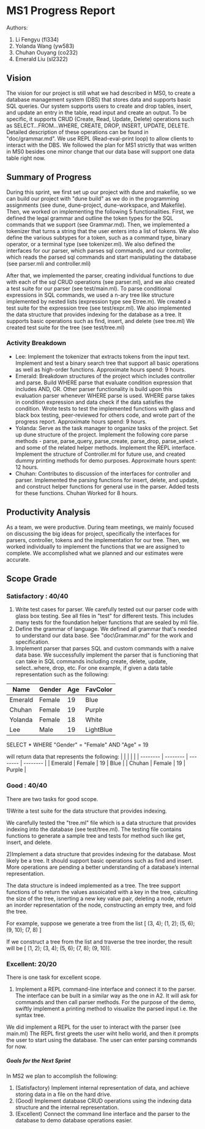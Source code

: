 # MS1 Progress Report

Authors:

1. Li Fengyu (fl334)
2. Yolanda Wang (yw583)
3. Chuhan Ouyang (co232)
4. Emerald Liu (sl2322)

## Vision
The vision for our project is still what we had described in MS0, to create a database management system (DBS) that stores data and supports basic SQL queries. Our system supports users to create and drop tables, insert, and update an entry in the table, read input and create an output. To be specific, it supports CRUD (Create, Read, Update, Delete) operations such as SELECT…FROM…WHERE, CREATE, DROP, INSERT, UPDATE, DELETE. Detailed description of these operations can be found in "doc/grammar.md". We use REPL (Read-eval-print loop) to allow clients to interact with the DBS. We followed the plan for MS1 strictly that was written in MS0 besides one minor change that our data base will support one data table right now.


## Summary of Progress
During this sprint, we first set up our project with dune and makefile, so we can build our project with "dune build" as we do in the programming assignments (see dune, dune-project, dune-workspace, and Makefile). Then, we worked on implementing the following 5 functionalities. First, we defined the legal grammar and outline the token types for the SQL commands that we support (see Grammar.md). Then, we implemented a tokenizer that turns a string that the user enters into a list of tokens. We also define the various subtypes for a token, such as a command type, binary operator, or a terminal type (see tokenizer.ml).
We also defined the interfaces for our parser, which parses sql commands, and our controller, which reads the parsed sql commands and start manipulating the database (see parser.mli and controller.mli)

After that, we implemented the parser, creating individual functions to due with each of the sql CRUD operations (see parser.ml), and we also created a test suite for our parser (see test/main.ml). To parse conditional expressions in SQL commands, we used a n-ary tree like structure implemented by nested lists (expression type see Etree.m). We created a test suite for the expression tree (see test/expr.ml). We also implemented the data structure that provides indexing for the database as a tree. It supports basic operations such as find, insert, and delete (see tree.ml) We created test suite for the tree (see test/tree.ml)


### Activity Breakdown
- Lee: Implement the tokenizer that extracts tokens from the input text. Implement and test a binary search tree that support all basic operations as well as high-order functions. Approximate hours spend: 9 hours.
- Emerald: Breakdown structures of the project which includes controller and parse. Build WHERE parse that evaluate condition expression that includes AND, OR. Other parser functionality is build upon this evaluation parser whenever WHERE parse is used. WHERE parse takes in condition expression and data check if the data satisfies the condition. Wrote tests to test the implemented functions with glass and black box testing, peer-reviewed for others code, and wrote part of the progress report. Approximate hours spend: 9 hours.
- Yolanda: Serve as the task manager to organize tasks of the project. Set up dune structure of the project. Implement the following core parse methods - parse, parse_query, parse_create, parse_drop, parse_select - and some of the related helper methods. Implement the REPL interface. Implement the structure of Controller.ml for future use, and created dummy printing methods for demo purposes. Approximate hours spent: 12 hours.
- Chuhan: Contributes to discussion of the interfaces for controller and parser. Implemented the parsing functions for insert, delete, and update, and construct helper functions for general use in the parser.  Added tests for these functions. Chuhan Worked for 8 hours.

## Productivity Analysis
As a team, we were productive. During team meetings, we mainly focused on discussing the big ideas for project, specifically the interfaces for parsers, controller, tokens and the implementation for our tree. Then, we worked individually to implement the functions that we are assigned to complete. We accomplished what we planned and our estimates were accurate.

## Scope Grade
### Satisfactory : 40/40
1. Write test cases for parser.
We carefully tested out our parser code with glass box testing. See all files in "test\" for different tests. This includes many tests for the foundation helper functions that are sealed by mli file.
2. Define the grammar of language.
We defined all grammar that's needed to understand our data base. See "doc\Grammar.md" for the work and specification.
3. Implement parser that parses SQL and custom commands with a naive data base.
We successfully implement the parser that is functioning that can take in SQL commands including create, delete, update, select..where, drop, etc. For one example, if given a data table representation such as the following:

| Name    | Gender | Age | FavColor  |
| ------- | ------ | --- | --------- |
| Emerald | Female | 19  | Blue      |
| Chuhan  | Female | 19  | Purple    |
| Yolanda | Female | 18  | White     |
| Lee     | Male   | 19  | LightBlue |

SELECT * WHERE "Gender" = "Female" AND "Age" = 19

will return data that represents the following:
| <!-- --> | <!-- --> | <!-- --> | <!-- --> |
| -------- | -------- | -------- | -------- |
| Emerald  | Female   | 19       | Blue     |
| Chuhan   | Female   | 19       | Purple   |


### Good : 40/40
There are two tasks for good scope.

1)Write a test suite for the data structure that provides indexing.

We carefully tested the "tree.ml" file which is a data structure that provides
indexing into the database (see test/tree.ml). The testing file contains
functions to generate a sample tree and tests for method such like
get, insert, and delete.


2)Implement a data structure that provides indexing for the database. Most likely be a tree. It should support basic operations such as find and insert. More operations are pending a better understanding of a database’s internal representation.

The data structure is indeed implemented as a tree. The tree support functions 
of to return the values assoicated with a key in the tree, calculting the size
of the tree, isnerting a new key value pair, deleting a node, return an inorder
representation of the node, constructing an empty tree, and fold the tree.

For example, suppose we generate a tree from the list
[ (3, 4); (1, 2); (5, 6); (9, 10); (7, 8) ]

If we construct a tree from the list and traverse the tree inorder, the result
will be [ (1, 2); (3, 4); (5, 6); (7, 8); (9, 10)]. 


### Excellent: 20/20
There is one task for excellent scope.

1) Implement a REPL command-line interface and connect it to the parser. The interface can be built in a similar way as the one in A2. It will ask for commands and then call parser methods. For the purpose of the demo, swiftly implement a printing method to visualize the parsed input i.e. the syntax tree.

We did implement a REPL for the user to interact with the parser (see main.ml) The REPL
first greets the user wiht hello world, and then it prompts the user to start using the database. The user can enter parsing commands for now.


##### Goals for the Next Sprint
In MS2 we plan to accomplish the following:
1. (Satisfactory) Implement internal representation of data, and achieve storing data in a file on the hard drive.
2. (Good) Implement database CRUD operations using the indexing data structure and the internal representation.
3. (Excellent) Connect the command line interface and the parser to the database to demo database operations easier.